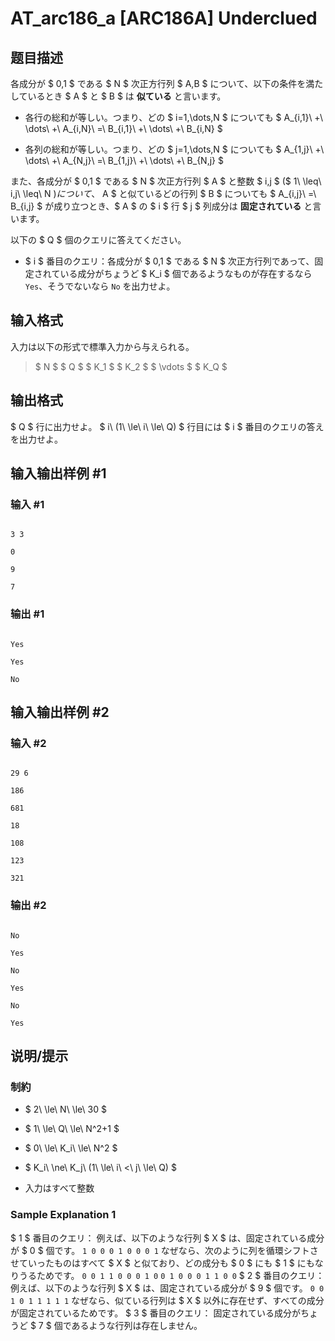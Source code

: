 # AT_arc186_a [ARC186A] Underclued

## 题目描述

[problemUrl]: https://atcoder.jp/contests/arc186/tasks/arc186_a

各成分が $ 0,1 $ である $ N $ 次正方行列 $ A,B $ について、以下の条件を満たしているとき $ A $ と $ B $ は **似ている** と言います。

- 各行の総和が等しい。つまり、どの $ i=1,\dots,N $ についても $ A_{i,1}\ +\ \dots\ +\ A_{i,N}\ =\ B_{i,1}\ +\ \dots\ +\ B_{i,N} $
- 各列の総和が等しい。つまり、どの $ j=1,\dots,N $ についても $ A_{1,j}\ +\ \dots\ +\ A_{N,j}\ =\ B_{1,j}\ +\ \dots\ +\ B_{N,j} $

また、各成分が $ 0,1 $ である $ N $ 次正方行列 $ A $ と整数 $ i,j $ ($ 1\ \leq\ i,j\ \leq\ N $) について、$ A $ と似ているどの行列 $ B $ についても $ A_{i,j}\ =\ B_{i,j} $ が成り立つとき、$ A $ の $ i $ 行 $ j $ 列成分は **固定されている** と言います。

以下の $ Q $ 個のクエリに答えてください。

- $ i $ 番目のクエリ：各成分が $ 0,1 $ である $ N $ 次正方行列であって、固定されている成分がちょうど $ K_i $ 個であるようなものが存在するなら `Yes`、そうでないなら `No` を出力せよ。

## 输入格式

入力は以下の形式で標準入力から与えられる。

> $ N $ $ Q $ $ K_1 $ $ K_2 $ $ \vdots $ $ K_Q $

## 输出格式

$ Q $ 行に出力せよ。 $ i\ (1\ \le\ i\ \le\ Q) $ 行目には $ i $ 番目のクエリの答えを出力せよ。

## 输入输出样例 #1

### 输入 #1

```
3 3
0
9
7
```

### 输出 #1

```
Yes
Yes
No
```

## 输入输出样例 #2

### 输入 #2

```
29 6
186
681
18
108
123
321
```

### 输出 #2

```
No
Yes
No
Yes
No
Yes
```

## 说明/提示

### 制約

- $ 2\ \le\ N\ \le\ 30 $
- $ 1\ \le\ Q\ \le\ N^2+1 $
- $ 0\ \le\ K_i\ \le\ N^2 $
- $ K_i\ \ne\ K_j\ (1\ \le\ i\ <\ j\ \le\ Q) $
- 入力はすべて整数

### Sample Explanation 1

$ 1 $ 番目のクエリ： 例えば、以下のような行列 $ X $ は、固定されている成分が $ 0 $ 個です。 ``` 1 0 0 0 1 0 0 0 1 ``` なぜなら、次のように列を循環シフトさせていったものはすべて $ X $ と似ており、どの成分も $ 0 $ にも $ 1 $ にもなりうるためです。 ``` 0 0 1 1 0 0 0 1 0 ``` ``` 0 1 0 0 0 1 1 0 0 ``` $ 2 $ 番目のクエリ： 例えば、以下のような行列 $ X $ は、固定されている成分が $ 9 $ 個です。 ``` 0 0 1 0 1 1 1 1 1 ``` なぜなら、似ている行列は $ X $ 以外に存在せず、すべての成分が固定されているためです。 $ 3 $ 番目のクエリ： 固定されている成分がちょうど $ 7 $ 個であるような行列は存在しません。